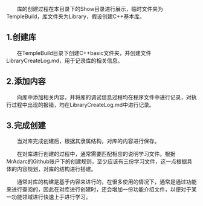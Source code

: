 &#8195;&#8195;库的创建过程在本目录下的Show目录进行展示，临时文件夹为TempleBuild，库文件夹为Library，假设创建C++基本库。
## 1.创建库
&#8195;&#8195;在TempleBuild目录下创建C++basic文件夹，并创建文件LibraryCreateLog.md，用于记录库的相关信息。
## 2.添加内容
&#8195;&#8195;向库中添加相关内容，并将库的调试信息过程均在程序文件中进行记录，对执行过程中出现的报错，均在LibraryCreateLog.md中进行记录。
## 3.完成创建
&#8195;&#8195;当对库完成创建后，根据其隶属结构，对库的内容进行保存。

&#8195;&#8195;在对库进行创建的过程中，通常需要匹配相应的说明学习文件。根据MrAdarc的Github账户下的创建规则，至少应该有三份学习文件，这一点根据具体的内容规划，对库的结构进行搭建。

&#8195;&#8195;通常对库的构建是基于内容来进行的，在很多使用的情况下，通常是通过功能来进行查阅的，因此在对库进行创建时，还会增加一份功能介绍文件，以便对于某一功能领域进行快速上手进行学习。
